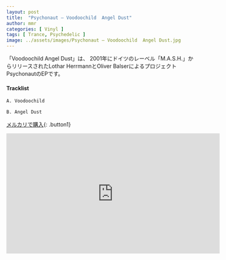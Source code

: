```yaml
---
layout: post
title:  "Psychonaut – Voodoochild  Angel Dust"
author: mmr
categories: [ Vinyl ]
tags: [ Trance, Psychedelic ]
image: ../assets/images/Psychonaut – Voodoochild  Angel Dust.jpg
---
```


「Voodoochild  Angel Dust」は、
2001年にドイツのレーベル「M.A.S.H.」からリリースされたLothar HerrmannとOliver BalserによるプロジェクトPsychonautのEPです。


#### Tracklist
```md
A. Voodoochild

B. Angel Dust
```

[メルカリで購入](https://jp.mercari.com/item/m57056542786?afid=6142608987){: .button1}

<iframe width="560" height="315" src="https://www.youtube.com/embed/ssC9JMnsRrc?si=8JMbtQ36s9zafkLN" title="YouTube video player" frameborder="0" allow="accelerometer; autoplay; clipboard-write; encrypted-media; gyroscope; picture-in-picture; web-share" referrerpolicy="strict-origin-when-cross-origin" allowfullscreen></iframe>